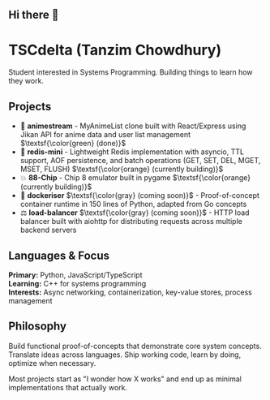 ## Hi there 👋

# TSCdelta (Tanzim Chowdhury)

Student interested in Systems Programming. Building things to learn how they work.

## Projects

- 🎌 **animestream** - MyAnimeList clone built with React/Express using Jikan API for anime data and user list management $\textsf{\color{green} (done)}$
- 🔴 **redis-mini** - Lightweight Redis implementation with asyncio, TTL support, AOF persistence, and batch operations (GET, SET, DEL, MGET, MSET, FLUSH) $\textsf{\color{orange} (currently building)}$
- 💥 **88-Chip** - Chip 8 emulator built in pygame $\textsf{\color{orange} (currently building)}$ 
- 🐳 **dockeriser** $\textsf{\color{gray} (coming soon)}$ - Proof-of-concept container runtime in 150 lines of Python, adapted from Go concepts
- ⚖️ **load-balancer** $\textsf{\color{gray} (coming soon)}$ - HTTP load balancer built with aiohttp for distributing requests across multiple backend servers


## Languages & Focus

**Primary:** Python, JavaScript/TypeScript  
**Learning:** C++ for systems programming  
**Interests:** Async networking, containerization, key-value stores, process management

## Philosophy

Build functional proof-of-concepts that demonstrate core system concepts. Translate ideas across languages. Ship working code, learn by doing, optimize when necessary.

Most projects start as "I wonder how X works" and end up as minimal implementations that actually work.
